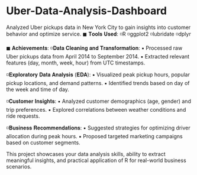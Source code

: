 # Uber-Data-Analysis-Dashboard
Analyzed Uber pickups data in New York City to gain insights into customer behavior and optimize service.
◼ 𝐓𝐨𝐨𝐥𝐬 𝐔𝐬𝐞𝐝: 
◽R
◽ggplot2
◽lubridate
◽dplyr

◼ 𝐀𝐜𝐡𝐢𝐞𝐯𝐞𝐦𝐞𝐧𝐭𝐬:
◽𝐃𝐚𝐭𝐚 𝐂𝐥𝐞𝐚𝐧𝐢𝐧𝐠 𝐚𝐧𝐝 𝐓𝐫𝐚𝐧𝐬𝐟𝐨𝐫𝐦𝐚𝐭𝐢𝐨𝐧:
▪ Processed raw Uber pickups data from April 2014 to September 2014.
▪ Extracted relevant features (day, month, week, hour) from UTC timestamps.

◽𝐄𝐱𝐩𝐥𝐨𝐫𝐚𝐭𝐨𝐫𝐲 𝐃𝐚𝐭𝐚 𝐀𝐧𝐚𝐥𝐲𝐬𝐢𝐬 (𝐄𝐃𝐀):
▪ Visualized peak pickup hours, popular pickup locations, and demand patterns.
▪ Identified trends based on day of the week and time of day.

◽𝐂𝐮𝐬𝐭𝐨𝐦𝐞𝐫 𝐈𝐧𝐬𝐢𝐠𝐡𝐭𝐬:
▪ Analyzed customer demographics (age, gender) and trip preferences.
▪ Explored correlations between weather conditions and ride requests.

◽𝐁𝐮𝐬𝐢𝐧𝐞𝐬𝐬 𝐑𝐞𝐜𝐨𝐦𝐦𝐞𝐧𝐝𝐚𝐭𝐢𝐨𝐧𝐬:
▪ Suggested strategies for optimizing driver allocation during peak hours.
▪ Proposed targeted marketing campaigns based on customer segments.

This project showcases your data analysis skills, ability to extract meaningful insights, and practical application of R for real-world business scenarios.
